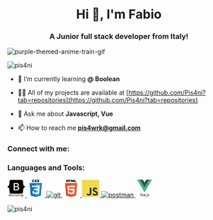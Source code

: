 <h1 align="center">Hi 👋, I'm Fabio</h1>
<h3 align="center">A Junior full stack developer from Italy!</h3>

![purple-themed-anime-train-gif](https://github.com/Pis4ni/Pis4ni/assets/135847168/0a143831-5569-4e4e-9673-946cb1583c38)


<p align="left"> <img src="https://komarev.com/ghpvc/?username=pis4ni&label=Profile%20views&color=0e75b6&style=flat" alt="pis4ni" /> </p>

- 🌱 I’m currently learning **@ Boolean**

- 👨‍💻 All of my projects are available at [https://github.com/Pis4ni?tab=repositories](https://github.com/Pis4ni?tab=repositories)

- 💬 Ask me about **Javascript, Vue**

- 📫 How to reach me **pis4wrk@gmail.com**

<h3 align="left">Connect with me:</h3>
<p align="left">
</p>

<h3 align="left">Languages and Tools:</h3>
<p align="left"> <a href="https://getbootstrap.com" target="_blank" rel="noreferrer"> <img src="https://raw.githubusercontent.com/devicons/devicon/master/icons/bootstrap/bootstrap-plain-wordmark.svg" alt="bootstrap" width="40" height="40"/> </a> <a href="https://www.w3schools.com/css/" target="_blank" rel="noreferrer"> <img src="https://raw.githubusercontent.com/devicons/devicon/master/icons/css3/css3-original-wordmark.svg" alt="css3" width="40" height="40"/> </a> <a href="https://git-scm.com/" target="_blank" rel="noreferrer"> <img src="https://www.vectorlogo.zone/logos/git-scm/git-scm-icon.svg" alt="git" width="40" height="40"/> </a> <a href="https://www.w3.org/html/" target="_blank" rel="noreferrer"> <img src="https://raw.githubusercontent.com/devicons/devicon/master/icons/html5/html5-original-wordmark.svg" alt="html5" width="40" height="40"/> </a> <a href="https://developer.mozilla.org/en-US/docs/Web/JavaScript" target="_blank" rel="noreferrer"> <img src="https://raw.githubusercontent.com/devicons/devicon/master/icons/javascript/javascript-original.svg" alt="javascript" width="40" height="40"/> </a> <a href="https://postman.com" target="_blank" rel="noreferrer"> <img src="https://www.vectorlogo.zone/logos/getpostman/getpostman-icon.svg" alt="postman" width="40" height="40"/> </a> <a href="https://vuejs.org/" target="_blank" rel="noreferrer"> <img src="https://raw.githubusercontent.com/devicons/devicon/master/icons/vuejs/vuejs-original-wordmark.svg" alt="vuejs" width="40" height="40"/> </a> </p>

<p><img align="center" src="https://github-readme-stats.vercel.app/api/top-langs?username=pis4ni&show_icons=true&locale=en&layout=compact" alt="pis4ni" /></p>
